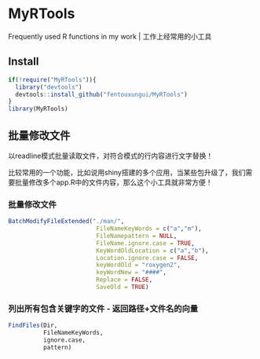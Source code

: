 # MyRTools

Frequently used R functions in my work | 工作上经常用的小工具

## Install

```r
if(!require("MyRTools")){
  library("devtools")
  devtools::install_github("fentouxungui/MyRTools")
}
library(MyRTools)
```

## 批量修改文件

以readline模式批量读取文件，对符合模式的行内容进行文字替换！

比较常用的一个功能，比如说用shiny搭建的多个应用，当某些包升级了，我们需要批量修改多个app.R中的文件内容，那么这个小工具就非常方便！

### 批量修改文件

```r
BatchModifyFileExtended("./man/",
                         FileNameKeyWords = c("a","m"),
                         FileNamepattern = NULL,
                         FileName.ignore.case = TRUE,
                         KeyWordOldLocation = c("a","b"),
                         Location.ignore.case = FALSE,
                         keyWordOld = "roxygen2",
                         keyWordNew = "####",
                         Replace = FALSE,
                         SaveOld = TRUE)
```

### 列出所有包含关键字的文件 - 返回路径+文件名的向量

```r
FindFiles(Dir,
          FileNameKeyWords,
          ignore.case,
          pattern)
```
                     
